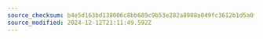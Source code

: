 ```yaml
---
source_checksum: b4e5d163bd138006c8bb689c9b53e282a8908a049fc3612b1d5a0f4a22fb5ff2
source_modified: 2024-12-12T21:11:49.592Z
---
```


